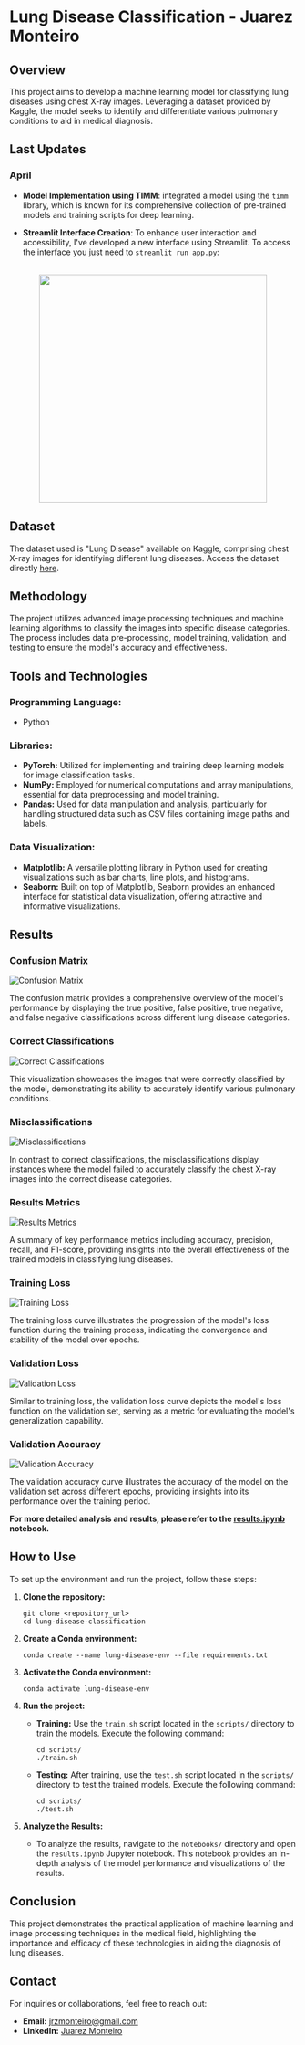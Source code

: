 # Lung Disease Classification - Juarez Monteiro

## Overview
This project aims to develop a machine learning model for classifying lung diseases using chest X-ray images. Leveraging a dataset provided by Kaggle, the model seeks to identify and differentiate various pulmonary conditions to aid in medical diagnosis.

## Last Updates

### April

- **Model Implementation using TIMM**: integrated a model using the `timm` library, which is known for its comprehensive collection of pre-trained models and training scripts for deep learning.

- **Streamlit Interface Creation**: To enhance user interaction and accessibility, I've developed a new interface using Streamlit. To access the interface you just need to ```streamlit run app.py```: <br/><br/>
<div style="text-align: center;">
    <img src="notebooks/images/streamlit-app.jpeg" width="400">
</div>





## Dataset
The dataset used is "Lung Disease" available on Kaggle, comprising chest X-ray images for identifying different lung diseases. Access the dataset directly [here](https://www.kaggle.com/datasets/fatemehmehrparvar/lung-disease).

## Methodology
The project utilizes advanced image processing techniques and machine learning algorithms to classify the images into specific disease categories. The process includes data pre-processing, model training, validation, and testing to ensure the model's accuracy and effectiveness.

## Tools and Technologies

### Programming Language:
- Python

### Libraries:
- **PyTorch:** Utilized for implementing and training deep learning models for image classification tasks.
- **NumPy:** Employed for numerical computations and array manipulations, essential for data preprocessing and model training.
- **Pandas:** Used for data manipulation and analysis, particularly for handling structured data such as CSV files containing image paths and labels.

### Data Visualization:
- **Matplotlib:** A versatile plotting library in Python used for creating visualizations such as bar charts, line plots, and histograms.
- **Seaborn:** Built on top of Matplotlib, Seaborn provides an enhanced interface for statistical data visualization, offering attractive and informative visualizations.

## Results

### Confusion Matrix
![Confusion Matrix](notebooks/images/confusion_matrix.png)

The confusion matrix provides a comprehensive overview of the model's performance by displaying the true positive, false positive, true negative, and false negative classifications across different lung disease categories.

### Correct Classifications
![Correct Classifications](notebooks/images/correct_classifications.png)

This visualization showcases the images that were correctly classified by the model, demonstrating its ability to accurately identify various pulmonary conditions.

### Misclassifications
![Misclassifications](notebooks/images/misclassifications.png)

In contrast to correct classifications, the misclassifications display instances where the model failed to accurately classify the chest X-ray images into the correct disease categories.

### Results Metrics
![Results Metrics](notebooks/images/results_metrics.png)

A summary of key performance metrics including accuracy, precision, recall, and F1-score, providing insights into the overall effectiveness of the trained models in classifying lung diseases.

### Training Loss
![Training Loss](notebooks/images/train_loss.png)

The training loss curve illustrates the progression of the model's loss function during the training process, indicating the convergence and stability of the model over epochs.

### Validation Loss
![Validation Loss](notebooks/images/validation_loss.png)

Similar to training loss, the validation loss curve depicts the model's loss function on the validation set, serving as a metric for evaluating the model's generalization capability.

### Validation Accuracy
![Validation Accuracy](notebooks/images/validation_accuracy.png)

The validation accuracy curve illustrates the accuracy of the model on the validation set across different epochs, providing insights into its performance over the training period.

**For more detailed analysis and results, please refer to the [results.ipynb](notebooks/results.ipynb) notebook.**

## How to Use
To set up the environment and run the project, follow these steps:

1. **Clone the repository:**
    ```
    git clone <repository_url>
    cd lung-disease-classification
    ```

2. **Create a Conda environment:**
    ```
    conda create --name lung-disease-env --file requirements.txt
    ```

3. **Activate the Conda environment:**
    ```
    conda activate lung-disease-env
    ```

4. **Run the project:** 
    - **Training:** Use the `train.sh` script located in the `scripts/` directory to train the models. Execute the following command:
        ```
        cd scripts/
       ./train.sh
        ```

    - **Testing:** After training, use the `test.sh` script located in the `scripts/` directory to test the trained models. Execute the following command:
        ```
        cd scripts/
        ./test.sh
        ```

5. **Analyze the Results:**
    - To analyze the results, navigate to the `notebooks/` directory and open the `results.ipynb` Jupyter notebook. This notebook provides an in-depth analysis of the model performance and visualizations of the results.


## Conclusion
This project demonstrates the practical application of machine learning and image processing techniques in the medical field, highlighting the importance and efficacy of these technologies in aiding the diagnosis of lung diseases.

## Contact
For inquiries or collaborations, feel free to reach out:

- **Email:** jrzmonteiro@gmail.com
- **LinkedIn:** [Juarez Monteiro](https://www.linkedin.com/in/juarez-monteiro/)
